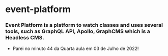 # event-platform

### Event Platform is a platform to watch classes and uses several tools, such as GraphQL API, Apollo, GraphCMS which is a Headless CMS.

- Parei no minuto 44 da Quarta aula em 03 de Julho de 2022!